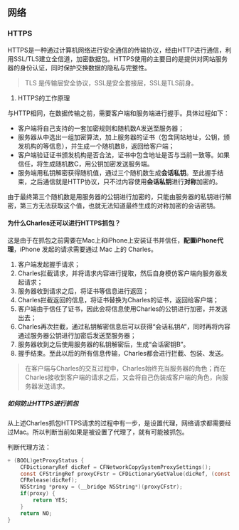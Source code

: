 ## 网络

### HTTPS

HTTPS是一种通过计算机网络进行安全通信的传输协议，经由HTTP进行通信，利用SSL/TLS建立全信道，加密数据包。HTTPS使用的主要目的是提供对网站服务器的身份认证，同时保护交换数据的隐私与完整性。

> TLS 是传输层安全协议，SSL是安全套接层，SSL是TLS前身。

1. HTTPS的工作原理

与HTTP相同，在数据传输之前，需要客户端和服务端进行握手。具体过程如下：

* 客户端将自己支持的一套加密规则和随机数A发送至服务器；
* 服务器从中选出一组加密算法，加上服务器的证书（包含网站地址，公钥，颁发机构的等信息），并生成一个随机数B，返回给客户端；
* 客户端验证证书颁发机构是否合法，证书中包含地址是否与当前一致等。如果信任，将生成随机数C，用公钥加密发送服务端。
* 服务端用私钥解密获得随机值，通过三个随机数生成**会话私钥**。至此握手结束，之后通信就是HTTP协议，只不过内容使用**会话私钥**进行**对称**加密的。

由于最终第三个随机数是用服务器的公钥进行加密的，只能由服务器的私钥进行解密，第三方无法获取这个值，也就无法知道最终生成的对称加密的会话密钥。

#### 为什么Charles还可以进行HTTPS抓包？

这是由于在抓包之前需要在Mac上和iPhone上安装证书并信任，**配置iPhone代理**，iPhone 发起的请求需要通过 Mac 上的 Charles。

1. 客户端发起握手请求；
2. Charles拦截请求，并将请求内容进行提取，然后自身模仿客户端向服务器发起请求；
3. 服务器收到请求之后，将证书等信息进行返回；
4. Charles拦截返回的信息，将证书替换为Charles的证书，返回给客户端；
5. 客户端由于信任了证书，因此会将信息使用Charles的公钥进行加密，并发送出去；
6. Charles再次拦截，通过私钥解密信息后可以获得“会话私钥A”，同时再将内容通过服务器公钥进行加密后发送至服务器；
7. 服务器收到之后使用服务器的私钥解密后，生成“会话密钥B”。
8. 握手结束。至此以后的所有信息传输，Charles都会进行拦截、包装、发送。

> 在客户端与Charles的交互过程中，Charles始终充当服务器的角色；而在Charles接收到客户端的请求之后，又会将自己伪装成客户端的角色，向服务器发送请求。

##### 如何防止HTTPS进行抓包

从上述Charles抓包HTTPS请求的过程中有一步，是设置代理，网络请求都需要经过Mac。所以判断当前如果是被设置了代理了，就有可能被抓包。

判断代理方法：

```objective-c
+ (BOOL)getProxyStatus {
    CFDictionaryRef dicRef = CFNetworkCopySystemProxySettings();
    const CFStringRef proxyCFstr = CFDictionaryGetValue(dicRef, (const void*)kCFNetworkProxiesHTTPProxy);
    CFRelease(dicRef);
    NSString *proxy = (__bridge NSString*)(proxyCFstr);
    if(proxy) {
        return YES;
    }
    return NO;
}
```

